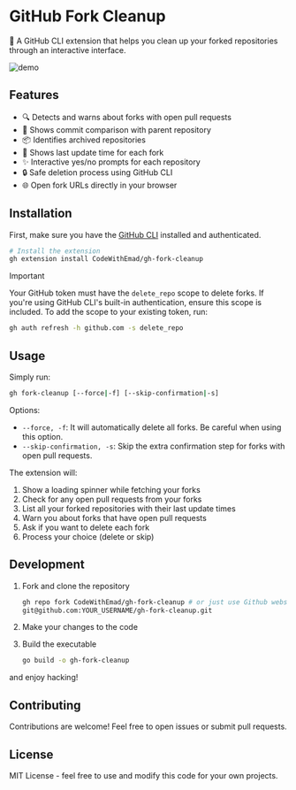 # GitHub Fork Cleanup

🧹 A GitHub CLI extension that helps you clean up your forked repositories through an interactive interface.

![demo](https://github.com/user-attachments/assets/baed39c4-ee95-4b23-961d-520b233247fc)

## Features

- 🔍 Detects and warns about forks with open pull requests
- 🔄 Shows commit comparison with parent repository
- 📦 Identifies archived repositories
- 📅 Shows last update time for each fork
- ✨ Interactive yes/no prompts for each repository
- 🔒 Safe deletion process using GitHub CLI
- 🌐 Open fork URLs directly in your browser

## Installation

First, make sure you have the [GitHub CLI](https://cli.github.com/) installed and authenticated.

```bash
# Install the extension
gh extension install CodeWithEmad/gh-fork-cleanup
```

> [!IMPORTANT]
> Your GitHub token must have the `delete_repo` scope to delete forks. If you're using GitHub CLI's
> built-in authentication, ensure this scope is included. To add the scope to your existing token, run:
>
> ```bash
> gh auth refresh -h github.com -s delete_repo
> ```

## Usage

Simply run:

```bash
gh fork-cleanup [--force|-f] [--skip-confirmation|-s]
```

Options:

- `--force, -f`: It will automatically delete all forks. Be careful when using this option.
- `--skip-confirmation, -s`: Skip the extra confirmation step for forks with open pull requests.

The extension will:

1. Show a loading spinner while fetching your forks
2. Check for any open pull requests from your forks
3. List all your forked repositories with their last update times
4. Warn you about forks that have open pull requests
5. Ask if you want to delete each fork
6. Process your choice (delete or skip)

## Development

1. Fork and clone the repository

    ```bash
    gh repo fork CodeWithEmad/gh-fork-cleanup # or just use Github website
    git@github.com:YOUR_USERNAME/gh-fork-cleanup.git
    ```

2. Make your changes to the code

3. Build the executable

    ```bash
    go build -o gh-fork-cleanup
    ```

and enjoy hacking!

## Contributing

Contributions are welcome! Feel free to open issues or submit pull requests.

## License

MIT License - feel free to use and modify this code for your own projects.
